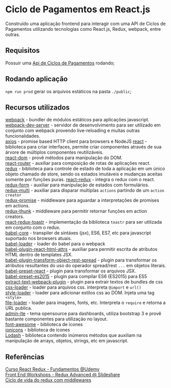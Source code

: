 # Ciclo de Pagamentos em React.js

Construído uma aplicação frontend para interagir com uma API de Ciclos de Pagamentos utilizando tecnologias como React.js, Redux, webpack, entre outras.

## Requisitos

Possuir uma [Api de Ciclos de Pagamentos](https://github.com/gdfreitas/ciclo-pagamento-api) rodando;

## Rodando aplicação

`npm run prod` gerar os arquivos estáticos na pasta `./public`;

## Recursos utilizados

[webpack](https://webpack.js.org/concepts/) - bundler de módulos estáticos para aplicações javascript.  
[webpack-dev-server](https://github.com/webpack/webpack-dev-server) - servidor de desenvolvimento para ser utilizado em conjunto com webpack provendo live-reloading e muitas outras funcionalidades.  
[axios](https://github.com/axios/axios) - promise based HTTP client para browsers e NodeJS
[react](https://reactjs.org/docs/) - biblioteca para criar interfaces, permite criar componentes através de sua árvore de múltiplos componentes reutilizáveis.  
[react-dom](https://reactjs.org/docs/react-dom.html) - provê métodos para manipulação do DOM.  
[react-router](https://reacttraining.com/react-router/web/guides/philosophy) - auxiliar para composição de rotas de aplicações react.  
[redux](https://github.com/reactjs/redux) - biblioteca para controle de estado de toda a aplicação em um único objeto chamado de store, sendo os estados imutáveis e mudanças aceitas somente por funções puras.  [react-redux](https://github.com/reactjs/react-redux) - integra o redux com o react.  
[redux-form](https://redux-form.com/7.2.1/docs/api/) - auxiliar para manipulação de estados com formulários.  
[redux-multi](https://github.com/ashaffer/redux-multi) - auxiliar para disparar multiplas `actions` partindo de um `action creator`  
[redux-promise](https://github.com/acdlite/redux-promise) - middleware para aguardar a interpretações de promises em actions.  
[redux-thunk](https://github.com/gaearon/redux-thunk) - middleware para permitir retornar funções em action creators.  
[react-redux-toastr](https://github.com/diegoddox/react-redux-toastr) - implementação da biblioteca `toastr` para ser utilizada em conjunto com o redux.  
[babel-core](https://babeljs.io/docs/core-packages/) - transpiler de sintáxes (jsx), ES6, ES7, etc para javascript suportado nos browsers atuais.  
[babel-loader](https://github.com/babel/babel-loader) - loader do babel para o webpack  
[babel-plugin-react-html-attrs](https://github.com/insin/babel-plugin-react-html-attrs) - auxiliar para permitir escrita de atributos HTML dentro de templates JSX.  
[babel-plugin-transform-object-rest-spread](https://babeljs.io/docs/plugins/transform-object-rest-spread/) - plugin para transformar os atributos resultantes do uso do operador spread/rest `...` em objetos literais.  
[babel-preset-react](https://babeljs.io/docs/plugins/preset-react/) - plugin para transformar os arquivos JSX.  
[babel-preset-es2015](https://babeljs.io/docs/plugins/preset-es2015/) - plugin para compilar ES6 (ES2015) para ES5  
[extract-text-webpack-plugin](https://github.com/webpack-contrib/extract-text-webpack-plugin) - plugin para extrair textos de bundles de css  
[css-loader](https://github.com/webpack-contrib/css-loader) - loader para arquivos css. interpreta `@import` e `url()`  
[style-loader](https://github.com/webpack-contrib/style-loader) - loader para adicionar estilos css ao DOM. Injeta uma tag `<style>`  
[file-loader](https://github.com/webpack-contrib/file-loader) - loader para imagens, fonts, etc. Interpreta o `require` e retorna a URL publica.  
[admin-lte](https://adminlte.io/docs/2.4/layout) - tema opensource para dashboards, utiliza bootstrap 3 e provê bastante componentes para utilização no layout.  
[font-awesome](http://fontawesome.io/icons/) - biblioteca de ícones  
[ionicons](http://ionicons.com/) - biblioteca de ícones  
[Lodash](https://lodash.com/docs/) - biblioteca contendo inúmeros métodos que auxiliam na manipulação de arrays, objetos, strings, etc em javascript.  

## Referências

[Curso React Redux - Fundamentos @Udemy](https://www.udemy.com/react-redux-pt)  
[Front End Workshops - Redux Advanced @ Slideshare](https://pt.slideshare.net/visualengin/workshop-22-reactredux-m)  
[Ciclo de vida do redux com middlewares](https://image.slidesharecdn.com/reactjs-reduxadvanced-160718135927/95/workshop-22-reactjs-redux-advanced-15-638.jpg?cb=1468850596)  
